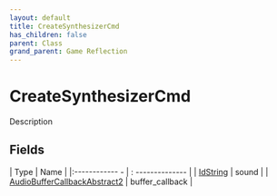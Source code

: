 ```yaml
---
layout: default
title: CreateSynthesizerCmd
has_children: false
parent: Class
grand_parent: Game Reflection
---
```

# CreateSynthesizerCmd
Description 

## Fields
| Type | Name |
|:------------ - | : -------------- |
| [IdString](game-reflection/components/id_string.md) | sound |
| [AudioBufferCallbackAbstract2](game-reflection/components/audio_buffer_callback_abstract2.md) | buffer_callback |
